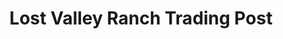 ---
title: "Lost Valley Ranch Trading Post"
url: /denver/lost-valley-ranch-trading-post/
shop: clothes
---